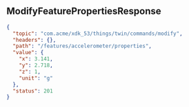 ## ModifyFeaturePropertiesResponse

```json
{
  "topic": "com.acme/xdk_53/things/twin/commands/modify",
  "headers": {},
  "path": "/features/accelerometer/properties",
  "value": {
    "x": 3.141,
    "y": 2.718,
    "z": 1,
    "unit": "g"
  },
  "status": 201
}
```
